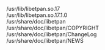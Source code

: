 /usr/lib/libetpan.so.17  
/usr/lib/libetpan.so.17.1.0  
/usr/share/doc/libetpan  
/usr/share/doc/libetpan/COPYRIGHT  
/usr/share/doc/libetpan/ChangeLog  
/usr/share/doc/libetpan/NEWS  
